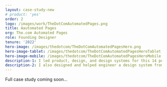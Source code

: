 ```yaml
---
layout: case-study-new
# product: 'yes'
order: 2
logo: /images/work/TheDotComAutomatedPages.png
title: Aautomated Pages
org: The.com Automated Pages
role: Founding Designer
tenure: '2022'
hero-image: /images/thedotcom/TheDotComAutomatedPagesHero.png
hero-image-tablet: /images/thedotcom/TheDotComAutomatedPagesHeroTablet.png
hero-image-mobile: /images/thedotcom/TheDotComAutomatedPagesHeroMobile.png
description-1: I led product, design, and design systems for this 14 person startup. The.com is a no- to low-code sheet-based website builder and CMS tool. I helped them learn from their existing customers through generative and evaluative research, iterate and improve on their core product, and design a completely new feature & product surface area called Page Automation.
description-2: I also designed and helped engineer a design system from scratch—typography and type scales, 0–10 color ramps for every main hue, spacing units, iconography, and complex components & patterns—in both Figma and React. My work in systems and product directly led to them landing big-name customers such as Adobe and Ramp, and succesfully finding product-market fit.
---
```


Full case study coming soon&hellip;
